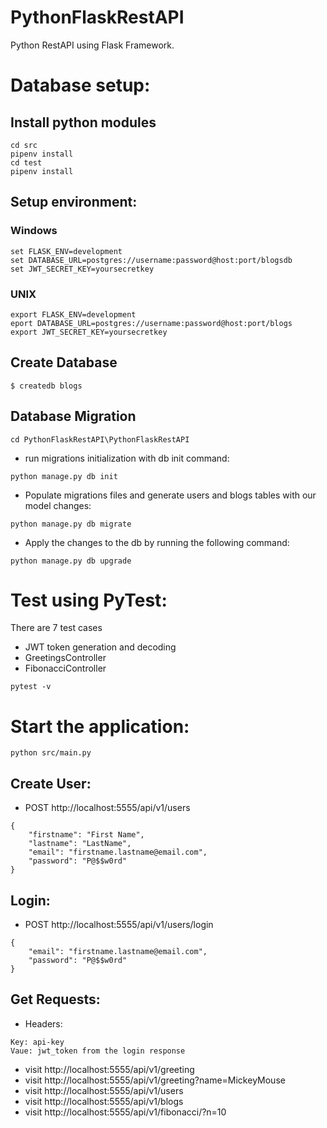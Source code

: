 # PythonFlaskRestAPI
Python RestAPI using Flask Framework.

# Database setup:
## Install python modules
```
cd src
pipenv install
cd test
pipenv install
```
## Setup environment:
### Windows
```
set FLASK_ENV=development
set DATABASE_URL=postgres://username:password@host:port/blogsdb
set JWT_SECRET_KEY=yoursecretkey
```
### UNIX
```
export FLASK_ENV=development
eport DATABASE_URL=postgres://username:password@host:port/blogs
export JWT_SECRET_KEY=yoursecretkey
```
## Create Database
`$ createdb blogs`

## Database Migration
```
cd PythonFlaskRestAPI\PythonFlaskRestAPI
```
* run migrations initialization with db init command:
```
python manage.py db init
```
* Populate migrations files and generate users and blogs tables with our model changes:
```
python manage.py db migrate
```
* Apply the changes to the db by running the following command:
```
python manage.py db upgrade
```
# Test using PyTest:

There are 7 test cases
* JWT token generation and decoding
* GreetingsController
* FibonacciController
```
pytest -v
```
# Start the application:
```
python src/main.py
```
## Create User:
* POST http://localhost:5555/api/v1/users
```
{
	"firstname": "First Name",
	"lastname": "LastName",
	"email": "firstname.lastname@email.com",
	"password": "P@$$w0rd"
}
```
## Login:
* POST http://localhost:5555/api/v1/users/login
```
{
	"email": "firstname.lastname@email.com",
	"password": "P@$$w0rd"
}
```
## Get Requests:
* Headers:
```
Key: api-key
Vaue: jwt_token from the login response
```
* visit http://localhost:5555/api/v1/greeting
* visit http://localhost:5555/api/v1/greeting?name=MickeyMouse
* visit http://localhost:5555/api/v1/users
* visit http://localhost:5555/api/v1/blogs
* visit http://localhost:5555/api/v1/fibonacci/?n=10
